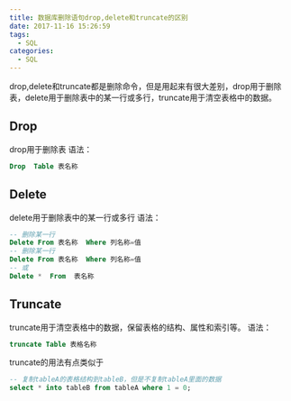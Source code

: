 ```yaml
---
title: 数据库删除语句drop,delete和truncate的区别
date: 2017-11-16 15:26:59
tags:
  - SQL
categories:
  - SQL
---
```

drop,delete和truncate都是删除命令，但是用起来有很大差别，drop用于删除表，delete用于删除表中的某一行或多行，truncate用于清空表格中的数据。<!--more-->

## Drop
drop用于删除表
语法：
```sql
Drop  Table 表名称
```

## Delete
delete用于删除表中的某一行或多行
语法：
```sql
-- 删除某一行
Delete From 表名称  Where 列名称=值
-- 删除某一行
Delete From 表名称  Where 列名称=值
-- 或     
Delete *  From  表名称
```

## Truncate
truncate用于清空表格中的数据，保留表格的结构、属性和索引等。
语法：
```sql
truncate Table 表格名称
```

truncate的用法有点类似于
```sql
-- 复制tableA的表格结构到tableB，但是不复制tableA里面的数据
select * into tableB from tableA where 1 = 0; 
```